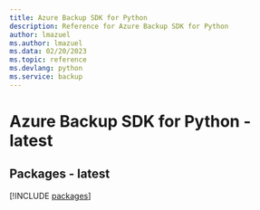 ```yaml
---
title: Azure Backup SDK for Python
description: Reference for Azure Backup SDK for Python
author: lmazuel
ms.author: lmazuel
ms.data: 02/20/2023
ms.topic: reference
ms.devlang: python
ms.service: backup
---
```

# Azure Backup SDK for Python - latest
## Packages - latest
[!INCLUDE [packages](backup-index.md)]